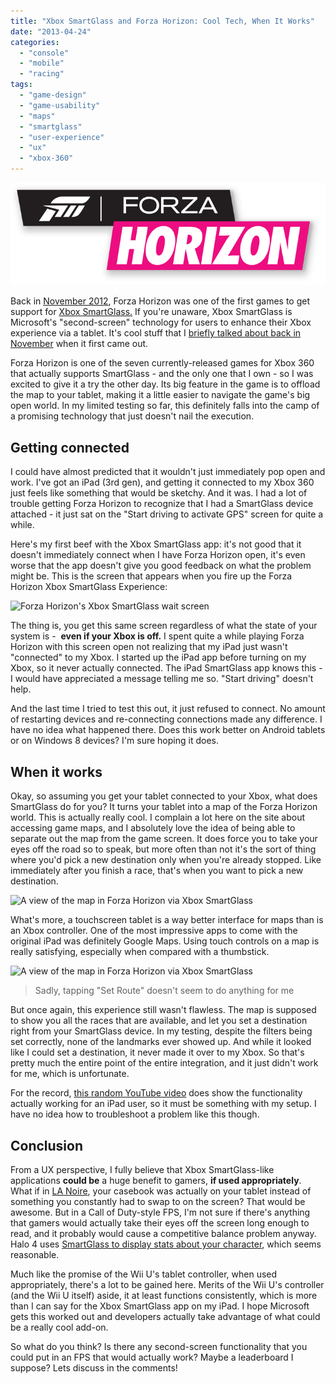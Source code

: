 ```yaml
---
title: "Xbox SmartGlass and Forza Horizon: Cool Tech, When It Works"
date: "2013-04-24"
categories: 
  - "console"
  - "mobile"
  - "racing"
tags: 
  - "game-design"
  - "game-usability"
  - "maps"
  - "smartglass"
  - "user-experience"
  - "ux"
  - "xbox-360"
---
```


![Forza Horizon logo](images/forza_logo.png)

Back in [November 2012](http://www.ign.com/articles/2012/10/31/forza-horizon-smartglass-functionality-now-live), Forza Horizon was one of the first games to get support for [Xbox SmartGlass.](http://en.wikipedia.org/wiki/Xbox_SmartGlass) If you're unaware, Xbox SmartGlass is Microsoft's "second-screen" technology for users to enhance their Xbox experience via a tablet. It's cool stuff that I [briefly talked about back in November](http://www.thatgamesux.com/xbox-smartglass-on-the-ipad-ux-first-impressions/) when it first came out.

Forza Horizon is one of the seven currently-released games for Xbox 360 that actually supports SmartGlass - and the only one that I own - so I was excited to give it a try the other day. Its big feature in the game is to offload the map to your tablet, making it a little easier to navigate the game's big open world. In my limited testing so far, this definitely falls into the camp of a promising technology that just doesn't nail the execution.

## Getting connected

I could have almost predicted that it wouldn't just immediately pop open and work. I've got an iPad (3rd gen), and getting it connected to my Xbox 360 just feels like something that would be sketchy. And it was. I had a lot of trouble getting Forza Horizon to recognize that I had a SmartGlass device attached - it just sat on the "Start driving to activate GPS" screen for quite a while.

Here's my first beef with the Xbox SmartGlass app: it's not good that it doesn't immediately connect when I have Forza Horizon open, it's even worse that the app doesn't give you good feedback on what the problem might be. This is the screen that appears when you fire up the Forza Horizon Xbox SmartGlass Experience:

![Forza Horizon's Xbox SmartGlass wait screen](images/IMG_0150.png)

The thing is, you get this same screen regardless of what the state of your system is -  **even if your Xbox is off.** I spent quite a while playing Forza Horizon with this screen open not realizing that my iPad just wasn't "connected" to my Xbox. I started up the iPad app before turning on my Xbox, so it never actually connected. The iPad SmartGlass app knows this - I would have appreciated a message telling me so. "Start driving" doesn't help.

And the last time I tried to test this out, it just refused to connect. No amount of restarting devices and re-connecting connections made any difference. I have no idea what happened there. Does this work better on Android tablets or on Windows 8 devices? I'm sure hoping it does.

## When it works

Okay, so assuming you get your tablet connected to your Xbox, what does SmartGlass do for you? It turns your tablet into a map of the Forza Horizon world. This is actually really cool. I complain a lot here on the site about accessing game maps, and I absolutely love the idea of being able to separate out the map from the game screen. It does force you to take your eyes off the road so to speak, but more often than not it's the sort of thing where you'd pick a new destination only when you're already stopped. Like immediately after you finish a race, that's when you want to pick a new destination.

![A view of the map in Forza Horizon via Xbox SmartGlass](images/IMG_0147.png)

What's more, a touchscreen tablet is a way better interface for maps than is an Xbox controller. One of the most impressive apps to come with the original iPad was definitely Google Maps. Using touch controls on a map is really satisfying, especially when compared with a thumbstick.

![A view of the map in Forza Horizon via Xbox SmartGlass](images/IMG_0149.png)
> Sadly, tapping "Set Route" doesn't seem to do anything for me

But once again, this experience still wasn't flawless. The map is supposed to show you all the races that are available, and let you set a destination right from your SmartGlass device. In my testing, despite the filters being set correctly, none of the landmarks ever showed up. And while it looked like I could set a destination, it never made it over to my Xbox. So that's pretty much the entire point of the entire integration, and it just didn't work for me, which is unfortunate.

For the record, [this random YouTube video](http://www.youtube.com/watch?v=CO20KgwDpgU) does show the functionality actually working for an iPad user, so it must be something with my setup. I have no idea how to troubleshoot a problem like this though.

## Conclusion

From a UX perspective, I fully believe that Xbox SmartGlass-like applications **could be** a huge benefit to gamers, **if used appropriately**. What if in [LA Noire](http://en.wikipedia.org/wiki/L.A._Noire), your casebook was actually on your tablet instead of something you constantly had to swap to on the screen? That would be awesome. But in a Call of Duty-style FPS, I'm not sure if there's anything that gamers would actually take their eyes off the screen long enough to read, and it probably would cause a competitive balance problem anyway. Halo 4 uses [SmartGlass to display stats about your character](http://gaming.stackexchange.com/questions/92508/what-can-i-do-with-halo-4-and-xbox-smartglass), which seems reasonable.

Much like the promise of the Wii U's tablet controller, when used appropriately, there's a lot to be gained here. Merits of the Wii U's controller (and the Wii U itself) aside, it at least functions consistently, which is more than I can say for the Xbox SmartGlass app on my iPad. I hope Microsoft gets this worked out and developers actually take advantage of what could be a really cool add-on.

So what do you think? Is there any second-screen functionality that you could put in an FPS that would actually work? Maybe a leaderboard I suppose? Lets discuss in the comments!
